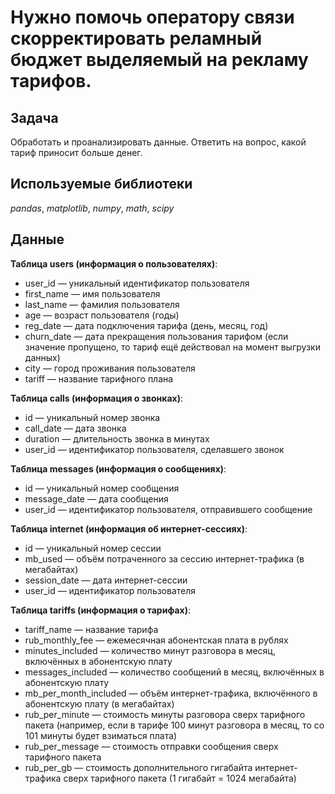 # Нужно помочь оператору связи скорректировать реламный бюджет выделяемый на рекламу тарифов.

## Задача

  Обработать и проанализировать данные. Ответить на вопрос, какой тариф приносит больше денег.
 
## Используемые библиотеки
*pandas*, *matplotlib*, *numpy*, *math*, *scipy*

## Данные

<b>Таблица users (информация о пользователях)</b>:
- user_id — уникальный идентификатор пользователя<br>
- first_name — имя пользователя
- last_name — фамилия пользователя
- age — возраст пользователя (годы)
- reg_date — дата подключения тарифа (день, месяц, год)
- churn_date — дата прекращения пользования тарифом (если значение пропущено, то тариф ещё действовал на момент выгрузки данных)
- city — город проживания пользователя
- tariff — название тарифного плана

<b>Таблица calls (информация о звонках)</b>:
- id — уникальный номер звонка
- call_date — дата звонка
- duration — длительность звонка в минутах
- user_id — идентификатор пользователя, сделавшего звонок

<b>Таблица messages (информация о сообщениях)</b>:
- id — уникальный номер сообщения
- message_date — дата сообщения
- user_id — идентификатор пользователя, отправившего сообщение<br>

<b>Таблица internet (информация об интернет-сессиях)</b>:
- id — уникальный номер сессии
- mb_used — объём потраченного за сессию интернет-трафика (в мегабайтах)
- session_date — дата интернет-сессии
- user_id — идентификатор пользователя

<b>Таблица tariffs (информация о тарифах)</b>:
 - tariff_name — название тарифа
 - rub_monthly_fee — ежемесячная абонентская плата в рублях
 - minutes_included — количество минут разговора в месяц, включённых в абонентскую плату
 - messages_included — количество сообщений в месяц, включённых в абонентскую плату
 - mb_per_month_included — объём интернет-трафика, включённого в абонентскую плату (в мегабайтах)
 - rub_per_minute — стоимость минуты разговора сверх тарифного пакета (например, если в тарифе 100 минут разговора в месяц, то со 101 минуты будет взиматься плата)
 - rub_per_message — стоимость отправки сообщения сверх тарифного пакета
 - rub_per_gb — стоимость дополнительного гигабайта интернет-трафика сверх тарифного пакета (1 гигабайт = 1024 мегабайта)
  

